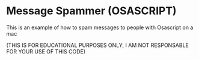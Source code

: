 # Message Spammer (OSASCRIPT)
This is an example of how to spam messages to people with Osascript on a mac

(THIS IS FOR EDUCATIONAL PURPOSES ONLY, I AM NOT RESPONSABLE FOR YOUR USE OF THIS CODE)